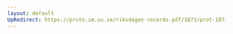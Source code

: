 ```yaml
---
layout: default
UpRedirect: https://pruto.im.uu.se/riksdagen-records-pdf/1873/prot-1873--ak--401/prot-1873--ak--401_004.pdf
---
```

